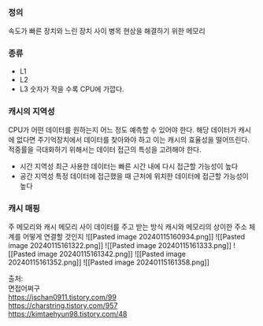 ### 정의
속도가 빠른 장치와 느린 장치 사이 병목 현상을 해결하기 위한 메모리
### 종류
- L1
- L2
- L3
숫자가 작을 수록 CPU에 가깝다.
### 캐시의 지역성
CPU가 어떤 데이터를 원하는지 어느 정도 예측할 수 있어야 한다.
해당 데이터가 캐시에 없다면 주기억장치에서 데이터를 찾아와야 하고 이는 캐시의 효율성을 떨어뜨린다.
적중률을 극대화하기 위해서는 데이터 접근의 특성을 고려해야 한다.
- 시간 지역성
		최근 사용한 데이터는 빠른 시간 내에 다시 접근할 가능성이 높다
- 공간 지역성
		특정 데이터에 접근했을 때 근처에 위치한 데이터에 접근할 가능성이 높다

### 캐시 매핑
주 메모리와 캐시 메모리 사이 데이터를 주고 받는 방식
캐시와 메모리의 상이한 주소 체계를 어떻게 연결할 것인지
![[Pasted image 20240115160934.png]]
![[Pasted image 20240115161322.png]]
![[Pasted image 20240115161333.png]]
![[Pasted image 20240115161342.png]]
![[Pasted image 20240115161352.png]]
![[Pasted image 20240115161358.png]]


출처:  
면접어쩌구  
https://jschan0911.tistory.com/99  
https://charstring.tistory.com/957  
https://kimtaehyun98.tistory.com/48  